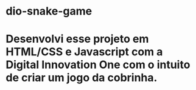 # dio-snake-game
# Desenvolvi esse projeto em HTML/CSS e Javascript com a Digital Innovation One com o intuito de criar um jogo da cobrinha.
